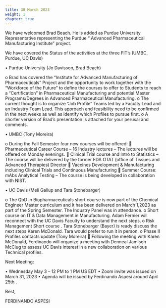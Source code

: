 ```yaml
---
title: 30 March 2023
weight: 1
chapter: true
---
```


We have welcomed Brad Beach. He is added as Purdue University Representative representing the Purdue “ Advanced Pharmaceutical Manufacturing Institute” project.

We have covered the Status of the activities at the three FIT’s (UMBC, Purdue, UC Davis)

•	Purdue University (Jo Davisson, Brad Beach)

o	Brad has covered the “Institute for Advanced Manufacturing of Pharmaceuticals” Project and the opportunity to work together with the “Workforce of the Future” to define the courses to offer to Students to reach a “Certification” in Pharmaceutical Manufacturing and potential Master Programs/Degrees in Advanced Pharmaceutical Manufacturing.
o	The current thought is to organize “Job Profile” Teams led by a Faculty Lead and an Industry Team Lead. This approach and feasibility need to be confirmed in the next weeks as well as identify which Profiles to pursue first.
o	A shorter version of Brad’s presentation is attached for your perusal and comments.


•	UMBC (Tony Moreira)

o	During the Fall Semester four new courses will be offered:
	Pharmaceutical Career Course – 16 Industry lectures – The lectures will be offered on Monday evenings.
	Clinical Trial course and Intro to Statistics – The course will be delivered by the former FDA OTAT (office of Tissues and Advanced Therapies) Director
	Vaccines Development & Manufacturing including Clinical Trials and Continuous Manufacturing
	Summer Course: mAbs Analytical Testing – The course is being developed in collaboration with NIST. 

•	UC Davis (Meli Gallup and Tara Stonebarger)

o	The QbD in Biopharmaceuticals short course is now part of the Chemical Engineer Master curriculum and it has been delivered on March 1,2023 as part of the Spring Semester. The Industry Panel was in attendance. 
o	Short course on IT & Data Management in Manufacturing. Adam Fernier will reconnect with the UC Davis Faculty to understand the next steps.
o	Risk Management Short course . Tara Stonebarger (Bayer) is ready discuss the next steps Karen McDonald. Tara would prefer to run it in person.
o	Phase II Profiles contacts update (Tony Moreira)
	Following the meeting with Karen McDonald, Ferdinando will organize a meeting with Denneal Jamison McClug to assess UC Davis interest in a new collaboration on various Technical profiles.

Next Meeting:

•	Wednesday May 3 – 12 PM to 1 PM US EDT
•	Zoom invite was issued on March 31, 2023
•	Agenda will be issued by Ferdinando Aspesi around April 25th .

Best,


FERDINANDO ASPESI

